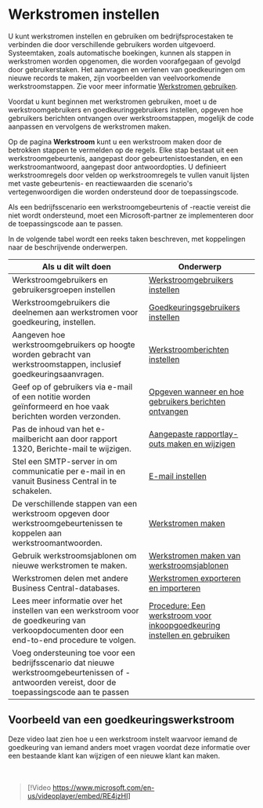 # Werkstromen instellen

U kunt werkstromen instellen en gebruiken om bedrijfsprocestaken te verbinden die door verschillende gebruikers worden uitgevoerd. Systeemtaken, zoals automatische boekingen, kunnen als stappen in werkstromen worden opgenomen, die worden voorafgegaan of gevolgd door gebruikerstaken. Het aanvragen en verlenen van goedkeuringen om nieuwe records te maken, zijn voorbeelden van veelvoorkomende werkstroomstappen. Zie voor meer informatie [Werkstromen gebruiken](../Werkstromen-gebruiken/).  

Voordat u kunt beginnen met werkstromen gebruiken, moet u de werkstroomgebruikers en goedkeuringgebruikers instellen, opgeven hoe gebruikers berichten ontvangen over werkstroomstappen, mogelijk de code aanpassen en vervolgens de werkstromen maken.  

Op de pagina **Werkstroom** kunt u een werkstroom maken door de betrokken stappen te vermelden op de regels. Elke stap bestaat uit een werkstroomgebeurtenis, aangepast door gebeurtenistoestanden, en een werkstroomantwoord, aangepast door antwoordopties. U definieert werkstroomregels door velden op werkstroomregels te vullen vanuit lijsten met vaste gebeurtenis- en reactiewaarden die scenario's vertegenwoordigen die worden ondersteund door de toepassingscode.  

Als een bedrijfsscenario een werkstroomgebeurtenis of -reactie vereist die niet wordt ondersteund, moet een Microsoft-partner ze implementeren door de toepassingscode aan te passen.

In de volgende tabel wordt een reeks taken beschreven, met koppelingen naar de beschrijvende onderwerpen.  

|**Als u dit wilt doen**|**Onderwerp**|  
|------------|-------------|  
|Werkstroomgebruikers en gebruikersgroepen instellen|[Werkstroomgebruikers instellen](Werkstroomgebruikers-instellen/)|  
|Werkstroomgebruikers die deelnemen aan werkstromen voor goedkeuring, instellen.|[Goedkeuringsgebruikers instellen](Goedkeuringsgebruikers-instellen/)|  
|Aangeven hoe werkstroomgebruikers op hoogte worden gebracht van werkstroomstappen, inclusief goedkeuringsaanvragen.|[Werkstroomberichten instellen](across-setting-up-workflow-notifications.md)|  
|Geef op of gebruikers via e-mail of een notitie worden geïnformeerd en hoe vaak berichten worden verzonden.|[Opgeven wanneer en hoe gebruikers berichten ontvangen](Opgeven-wanneer-en-hoe-gebruikers-berichten-ontvangen/)|  
|Pas de inhoud van het e-mailbericht aan door rapport 1320, Berichte-mail te wijzigen.|[Aangepaste rapportlay-outs maken en wijzigen](Aangepaste-rapportlay-outs-maken-en-wijzigen/)|  
|Stel een SMTP-server in om communicatie per e-mail in en vanuit Business Central in te schakelen.|[E-mail instellen](E-mail-instellen/)|
|De verschillende stappen van een werkstroom opgeven door werkstroomgebeurtenissen te koppelen aan werkstroomantwoorden.|[Werkstromen maken](Werkstromen-maken/)|  
|Gebruik werkstroomsjablonen om nieuwe werkstromen te maken.|[Werkstromen maken van werkstroomsjablonen](Werkstromen-maken-van-werkstroomsjablonen/)|  
|Werkstromen delen met andere Business Central-databases.|[Werkstromen exporteren en importeren](Werkstromen-exporteren-en-importeren/)|  
|Lees meer informatie over het instellen van een werkstroom voor de goedkeuring van verkoopdocumenten door een end-to-end procedure te volgen.|[Procedure: Een werkstroom voor inkoopgoedkeuring instellen en gebruiken](Procedure-een-werkstroom-voor-inkoopgoedkeuring-instellen-en-gebruiken/)|  
|Voeg ondersteuning toe voor een bedrijfsscenario dat nieuwe werkstroomgebeurtenissen of -antwoorden vereist, door de toepassingscode aan te passen|

## Voorbeeld van een goedkeuringswerkstroom

Deze video laat zien hoe u een werkstroom instelt waarvoor iemand de goedkeuring van iemand anders moet vragen voordat deze informatie over een bestaande klant kan wijzigen of een nieuwe klant kan maken.  
<br><br>  

> [!Video https://www.microsoft.com/en-us/videoplayer/embed/RE4jzHI]
